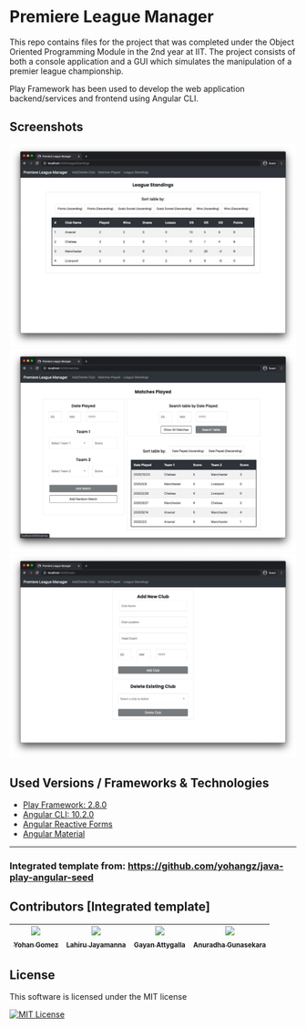 # Premiere League Manager

This repo contains files for the project that was completed under the Object Oriented Programming Module in the 2nd year at IIT. The project consists of both a console application and a GUI which simulates the manipulation of a premier league championship.

Play Framework has been used to develop the web application backend/services and frontend using Angular CLI.

## Screenshots
![League Table](screenshots/leagueTable.jpg)
![View to Add & Filter Matches](screenshots/matches.jpg)
![View to Add & Delete Clubs](screenshots/addDelete.jpg)


## Used Versions / Frameworks & Technologies

* [Play Framework: 2.8.0](https://www.playframework.com/documentation/2.8.x/Home)
* [Angular CLI: 10.2.0](https://cli.angular.io/)
* [Angular Reactive Forms](https://angular.io/guide/reactive-forms)
* [Angular Material](https://material.angular.io/)

<hr>

### Integrated template from: https://github.com/yohangz/java-play-angular-seed

## Contributors [Integrated template]

<!-- ALL-CONTRIBUTORS-LIST:START - Do not remove or modify this section -->
|[<img src="https://avatars2.githubusercontent.com/u/5279079?s=400&v=4" width="100px;"/><br /><sub>Yohan Gomez</sub>][yohan-profile]| [<img src="https://avatars2.githubusercontent.com/u/6312524?s=400&u=efc9267c6f903c379fafaaf7b3b0d9a939474c01&v=4" width="100px;"/><br /><sub>Lahiru Jayamanna</sub>][lahiru-profile]<br />| [<img src="https://avatars0.githubusercontent.com/u/3881403?s=400&v=4" width="100px;"/><br /><sub>Gayan Attygalla</sub>](https://github.com/Arty26)| [<img src="https://avatars0.githubusercontent.com/u/24251976?s=400&v=4" width="100px;"/><br /><sub>Anuradha Gunasekara</sub>][anuradha-profile]|
| :---: | :---: | :---: | :---: |
<!-- ALL-CONTRIBUTORS-LIST:END -->

## License

This software is licensed under the MIT license

[![MIT License][license-badge]][LICENSE]

[license-badge]: http://img.shields.io/badge/license-MIT-blue.svg?style=flat
[license]: https://github.com/yohangz/java-play-angular-seed/blob/master/LICENSE

[yohan-profile]: https://github.com/yohangz
[lahiru-profile]: https://github.com/lahiruz
[gayan-profile]: https://github.com/Arty26
[anuradha-profile]: https://github.com/sanuradhag
